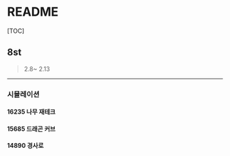 # README

[TOC]

## 8st



> 2.8~ 2.13



---

### 시뮬레이션



#### 16235 나무 재테크

>



#### 15685 드래곤 커브

>  



#### 14890 경사로

> 